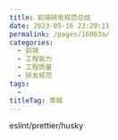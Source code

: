 ```yaml
---
title: 前端研发规范总结
date: 2023-05-16 23:29:11
permalink: /pages/16003a/
categories: 
  - 前端
  - 工程能力
  - 工程质量
  - 研发规范
tags: 
  - 
titleTag: 草稿
---
```

eslint/prettier/husky
